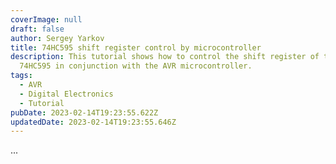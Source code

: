 ```yaml
---
coverImage: null
draft: false
author: Sergey Yarkov
title: 74HC595 shift register control by microcontroller
description: This tutorial shows how to control the shift register of the
  74HC595 in conjunction with the AVR microcontroller.
tags:
  - AVR
  - Digital Electronics
  - Tutorial
pubDate: 2023-02-14T19:23:55.622Z
updatedDate: 2023-02-14T19:23:55.646Z
---
```


...

